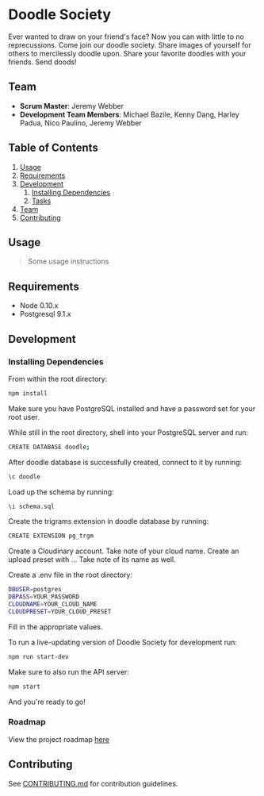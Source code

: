 # Doodle Society

Ever wanted to draw on your friend's face? Now you can with little to no reprecussions. Come join our doodle society. Share images of yourself for others to mercilessly doodle upon. Share your favorite doodles with your friends. Send doods!

## Team

  - __Scrum Master__: Jeremy Webber
  - __Development Team Members__: Michael Bazile, Kenny Dang, Harley Padua, Nico Paulino, Jeremy Webber 

## Table of Contents

1. [Usage](#Usage)
1. [Requirements](#requirements)
1. [Development](#development)
    1. [Installing Dependencies](#installing-dependencies)
    1. [Tasks](#tasks)
1. [Team](#team)
1. [Contributing](#contributing)

## Usage

> Some usage instructions

## Requirements

- Node 0.10.x
- Postgresql 9.1.x

## Development

### Installing Dependencies

From within the root directory:

```sh
npm install
```
Make sure you have PostgreSQL installed and have a password set for your root user.

While still in the root directory, shell into your PostgreSQL server and run:

```sh
CREATE DATABASE doodle;
```
After doodle database is successfully created, connect to it by running:

```sh
\c doodle
```

Load up the schema by running:

```sh
\i schema.sql
```

Create the trigrams extension in doodle database by running:

```sh
CREATE EXTENSION pg_trgm
```

Create a Cloudinary account. Take note of your cloud name. Create an upload preset with ... Take note of its name as well. 

Create a .env file in the root directory:

```sh
DBUSER=postgres
DBPASS=YOUR_PASSWORD
CLOUDNAME=YOUR_CLOUD_NAME
CLOUDPRESET=YOUR_CLOUD_PRESET
```

Fill in the appropriate values.

To run a live-updating version of Doodle Society for development run:

```sh
npm run start-dev
```

Make sure to also run the API server:

```sh
npm start
```

And you're ready to go!

### Roadmap

View the project roadmap [here](https://github.com/TeamNoodle/doodle-society/issues)


## Contributing

See [CONTRIBUTING.md](CONTRIBUTING.md) for contribution guidelines.
